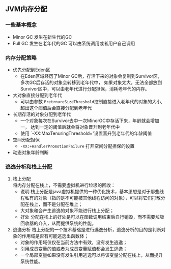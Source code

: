 ## JVM内存分配

### 一些基本概念
* Minor GC 发生在新生代的GC
* Full GC 发生在老年代的GC 可以由系统调用或者用户自己调用

### 内存分配策略
* 优先分配到Eden区
    * 在Eden区域经历了Minor GC后，存活下来的对象会复制到Survivor区，多次GC后存活的对象会转移到老年代中，
    如果对象太大，无法全部放到Survivor区中，可以由老年代进行分配担保，消耗老年代的内存。
* 大对象直接分配到老年代
    * 可以由参数 `PretrnureSizeThreshold`控制直接进入老年代的对象的大小, 超出这个阈值后会直接分配到老年代
* 长期存活的对象分配到老年代
    * 一个对象每次在Survivor去中一次MinorGC中存活下来，年龄就会增加一， 达到一定的阈值后就会将对象晋升到老年代中
    * 使用 `-XX:MaxTenuringThreshold='设置晋升到老年代的年龄阈值
* 空间分配担保
    * `-XX:+HandlerPromotionFailure` 打开空间分配担保的设置
* 动态对象年龄判断
 
 ### 逃逸分析和栈上分配
 1. 栈上分配  
   将内存分配在栈上，不需要虚拟机进行垃圾的回收：
    * 说明 栈上分配是java虚拟机提供的一种优化技术，基本思想是对于那些线程私有的对象（指的是不可能被其他线程访问的对象），可以将它们打散分配在栈上，而不是分配在堆上；
    * 大对象和会产生逃逸的对象不能进行栈上分配；
    * 好处 分配在栈上的好处是可以在函数调用结束后自行销毁，而不需要垃圾回收器的介入，从而提供系统的性能。
2. 逃逸分析
    栈上分配的一个技术基础是进行逃逸分析，逃逸分析的目的是判断对象的作用域是否有可能逃逸出函数体；
   * 对象的作用域仅仅在当前方法中有效，没有发生逃逸；
   * 引用成员变量的值或者为成员变量赋值都会发生逃逸；
   * 一个局部变量如果没有发生引用逃逸可以将该变量分配在栈上，从而提升系统性能。